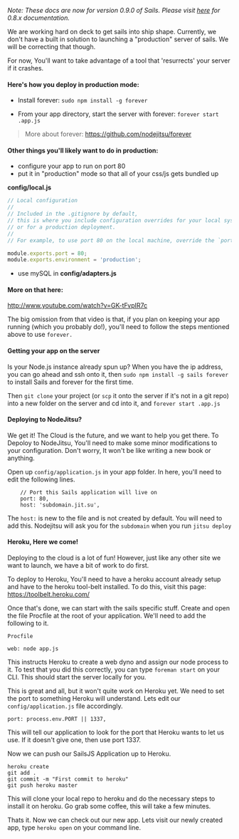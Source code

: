 _Note: These docs are now for version 0.9.0 of Sails.  Please visit [here](08x.sailsjs.org) for 0.8.x documentation._

We are working hard on deck to get sails into ship shape.  Currently, we don't have a built in solution to launching a "production" server of sails.  We will be correcting that though.

For now, You'll want to take advantage of a tool that 'resurrects' your server if it crashes.  

#### Here's how you deploy in production mode:

+ Install forever: `sudo npm install -g forever`

+ From your app directory, start the server with forever: `forever start .app.js`

> More about forever: https://github.com/nodejitsu/forever

#### Other things you'll likely want to do in production:
+ configure your app to run on port 80 
+ put it in "production" mode so that all of your css/js gets bundled up

**config/local.js**
```javascript
// Local configuration
// 
// Included in the .gitignore by default,
// this is where you include configuration overrides for your local system
// or for a production deployment.
//
// For example, to use port 80 on the local machine, override the `port` config

module.exports.port = 80;
module.exports.environment = 'production';

```
+ use mySQL in **config/adapters.js**

#### More on that here: 
http://www.youtube.com/watch?v=GK-tFvpIR7c

The big omission from that video is that, if you plan on keeping your app running (which you probably do!), you'll need to follow the steps mentioned above to use `forever.`

#### Getting your app on the server
Is your Node.js instance already spun up?  When you have the ip address, you can go ahead and ssh onto it, then `sudo npm install -g sails forever` to install Sails and forever for the first time.  

Then `git clone` your project (or `scp` it onto the server if it's not in a git repo) into a new folder on the server and cd into it, and `forever start .app.js`


#### Deploying to NodeJitsu?
We get it! The Cloud is the future, and we want to help you get there.  To Depoloy to NodeJitsu, You'll need to make some minor modifications to your configuration.  Don't worry, It won't be like writing a new book or anything.

Open up `config/application.js` in your app folder. In here, you'll need to edit the following lines.

```
	// Port this Sails application will live on
	port: 80,
	host: 'subdomain.jit.su',
```

The `host:` is new to the file and is not created by default.  You will need to add this.  Nodejitsu will ask you for the `subdomain` when you run `jitsu deploy`

#### Heroku, Here we come!
Deploying to the cloud is a lot of fun! However, just like any other site we want to launch, we have a bit of work to do first.

To deploy to Heroku,  You'll need to have a heroku account already setup and have to the heroku tool-belt installed.  To do this, visit this page: https://toolbelt.heroku.com/

Once that's done, we can start with the sails specific stuff.  Create and open the file Procfile at the root of your application.  We'll need to add the following to it.

`Procfile`
```
web: node app.js
```
This instructs Heroku to create a web dyno and assign our node process to it.  To test that you did this correctly, you can type `foreman start` on your CLI.  This should start the server locally for you.

This is great and all, but it won't quite work on Heroku yet.  We need to set the port to something Heroku will understand. Lets edit our `config/application.js` file accordingly.

```
port: process.env.PORT || 1337,
```

This will tell our application to look for the port that Heroku wants to let us use.  If it doesn't give one, then use port 1337.

Now we can push our SailsJS Application up to Heroku.
```
heroku create
git add .
git commit -m "First commit to heroku"
git push heroku master
```
This will clone your local repo to heroku and do the necessary steps to install it on heroku.  Go grab some coffee, this will take a few minutes.

Thats it. Now we can check out our new app. Lets visit our newly created app, type `heroku open` on your command line.